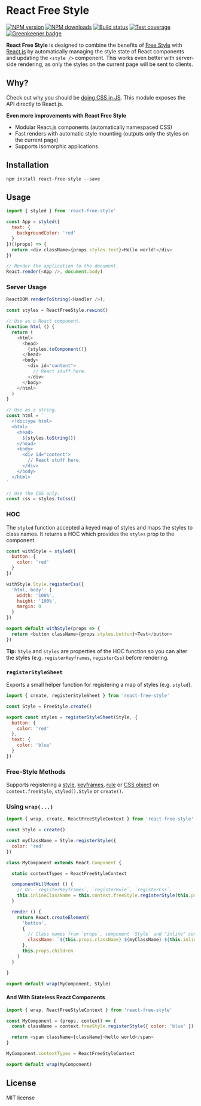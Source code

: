 # React Free Style

[![NPM version][npm-image]][npm-url]
[![NPM downloads][downloads-image]][downloads-url]
[![Build status][travis-image]][travis-url]
[![Test coverage][coveralls-image]][coveralls-url]
[![Greenkeeper badge](https://badges.greenkeeper.io/blakeembrey/react-free-style.svg)](https://greenkeeper.io/)

**React Free Style** is designed to combine the benefits of [Free Style](https://github.com/blakeembrey/free-style) with [React.js](https://github.com/facebook/react) by automatically managing the style state of React components and updating the `<style />` component. This works even better with server-side rendering, as only the styles on the current page will be sent to clients.

## Why?

Check out why you should be [doing CSS in JS](https://github.com/blakeembrey/free-style#why). This module exposes the API directly to React.js.

**Even more improvements with React Free Style**

* Modular React.js components (automatically namespaced CSS)
* Fast renders with automatic style mounting (outputs only the styles on the current page)
* Supports isomorphic applications

## Installation

```
npm install react-free-style --save
```

## Usage

```js
import { styled } from 'react-free-style'

const App = styled({
  text: {
    backgroundColor: 'red'
  }
})((props) => {
  return <div className={props.styles.text}>Hello world!</div>
})

// Render the application to the document.
React.render(<App />, document.body)
```

### Server Usage

```js
ReactDOM.renderToString(<Handler />);

const styles = ReactFreeStyle.rewind()

// Use as a React component.
function html () {
  return (
    <html>
      <head>
        {styles.toComponent()}
      </head>
      <body>
        <div id="content">
          // React stuff here.
        </div>
      </body>
    </html>
  )
}

// Use as a string.
const html = `
  <!doctype html>
  <html>
    <head>
      ${styles.toString()}
    </head>
    <body>
      <div id="content">
        // React stuff here.
      </div>
    </body>
  </html>
`

// Use the CSS only.
const css = styles.toCss()
```

### HOC

The `styled` function accepted a keyed map of styles and maps the styles to class names. It returns a HOC which provides the `styles` prop to the component.

```js
const withStyle = styled({
  button: {
    color: 'red'
  }
})

withStyle.Style.registerCss({
  'html, body': {
    width: '100%',
    height: '100%',
    margin: 0
  }
})

export default withStyle(props => {
  return <button className={props.styles.button}>Test</button>
})
```

**Tip:** `Style` and `styles` are properties of the HOC function so you can alter the styles (e.g. `registerKeyframes`, `registerCss`) before rendering.

### `registerStyleSheet`

Exports a small helper function for registering a map of styles (e.g. `styled`).

```js
import { create, registerStyleSheet } from 'react-free-style'

const Style = FreeStyle.create()

export const styles = registerStyleSheet(Style, {
  button: {
    color: 'red'
  },
  text: {
    color: 'blue'
  }
})
```

### Free-Style Methods

Supports registering a [style](https://github.com/blakeembrey/free-style#styles), [keyframes](https://github.com/blakeembrey/free-style#keyframes), [rule](https://github.com/blakeembrey/free-style#rules) or [CSS object](https://github.com/blakeembrey/free-style#css-object) on `context.freeStyle`, `styled().Style` or `create()`.

### Using `wrap(...)`

```js
import { wrap, create, ReactFreeStyleContext } from 'react-free-style'

const Style = create()

const myClassName = Style.registerStyle({
  color: 'red'
})

class MyComponent extends React.Component {

  static contextTypes = ReactFreeStyleContext

  componentWillMount () {
    // Or: `registerKeyframes`, `registerRule`, `registerCss`.
    this.inlineClassName = this.context.freeStyle.registerStyle(this.props.style)
  }

  render () {
    return React.createElement(
      'button',
      {
        // Class names from `props`, component `Style` and "inline" context.
        className: `${this.props.className} ${myClassName} ${this.inlineClassName}`
      },
      this.props.children
    )
  }

}

export default wrap(MyComponent, Style)
```

#### And With Stateless React Components

```js
import { wrap, ReactFreeStyleContext } from 'react-free-style'

const MyComponent = (props, context) => {
  const className = context.freeStyle.registerStyle({ color: 'blue' })

  return <span className={className}>hello world</span>
}

MyComponent.contextTypes = ReactFreeStyleContext

export default wrap(MyComponent)
```

## License

MIT license

[npm-image]: https://img.shields.io/npm/v/react-free-style.svg?style=flat
[npm-url]: https://npmjs.org/package/react-free-style
[downloads-image]: https://img.shields.io/npm/dm/react-free-style.svg?style=flat
[downloads-url]: https://npmjs.org/package/react-free-style
[travis-image]: https://img.shields.io/travis/blakeembrey/react-free-style.svg?style=flat
[travis-url]: https://travis-ci.org/blakeembrey/react-free-style
[coveralls-image]: https://img.shields.io/coveralls/blakeembrey/react-free-style.svg?style=flat
[coveralls-url]: https://coveralls.io/r/blakeembrey/react-free-style?branch=master
